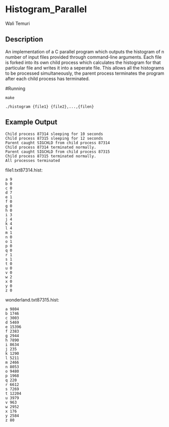# Histogram_Parallel

Wali Temuri

## Description
An implementation of a C parallel program which outputs the histogram of n number of input files provided through command-line arguments. Each file is forked into its own child process which calculates the histogram for that particular file and writes it into a seperate file. This allows all the histograms to be processed simultaneously, the parent process terminates the program after each child process has terminated. 

#Running

```
make
```

```
./histogram {file1} {file2},...,{filen}
```

## Example Output

```
Child process 87314 sleeping for 10 seconds
Child process 87315 sleeping for 12 seconds
Parent caught SIGCHLD from child process 87314
Child process 87314 terminated normally.
Parent caught SIGCHLD from child process 87315
Child process 87315 terminated normally.
All processes terminated
```

file1.txt87314.hist:
```
a 9
b 0
c 0
d 7
e 1
f 0
g 0
h 0
i 3
j 4
k 4
l 4
m 1
n 0
o 1
p 0
q 0
r 1
s 1
t 0
u 0
v 0
w 2
x 0
y 0
z 0
```

wonderland.txt87315.hist:
```
a 9804
b 1746
c 3003
d 5469
e 15396
f 2383
g 2944
h 7890
i 8634
j 235
k 1290
l 5211
m 2466
n 8053
o 9480
p 1968
q 220
r 6612
s 7269
t 12204
u 3979
v 963
w 2952
x 176
y 2584
z 80
```

